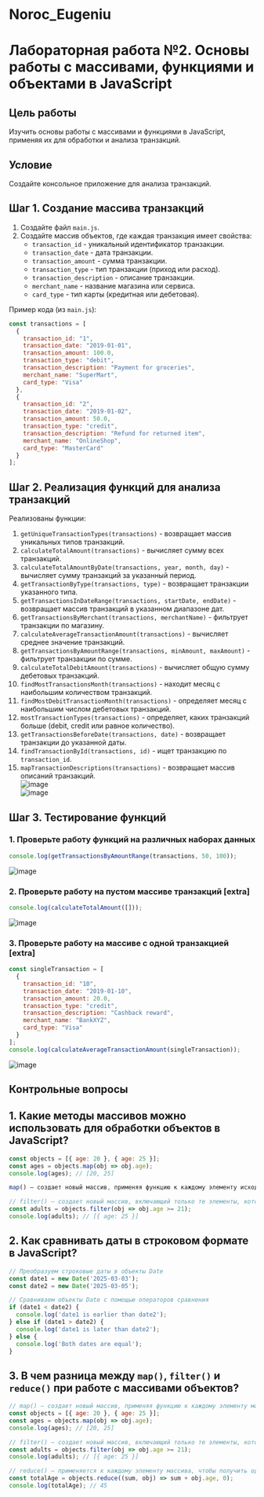 # Noroc_Eugeniu  
# Лабораторная работа №2. Основы работы с массивами, функциями и объектами в JavaScript  
  
## Цель работы  
Изучить основы работы с массивами и функциями в JavaScript, применяя их для обработки и анализа транзакций.  
  
## Условие  
Создайте консольное приложение для анализа транзакций.  
  
## Шаг 1. Создание массива транзакций  
1. Создайте файл `main.js`.  
2. Создайте массив объектов, где каждая транзакция имеет свойства:  
   - `transaction_id` - уникальный идентификатор транзакции.  
   - `transaction_date` - дата транзакции.  
   - `transaction_amount` - сумма транзакции.  
   - `transaction_type` - тип транзакции (приход или расход).  
   - `transaction_description` - описание транзакции.  
   - `merchant_name` - название магазина или сервиса.  
   - `card_type` - тип карты (кредитная или дебетовая).  
  
Пример кода (из `main.js`):  
```js
const transactions = [
  {
    transaction_id: "1",
    transaction_date: "2019-01-01",
    transaction_amount: 100.0,
    transaction_type: "debit",
    transaction_description: "Payment for groceries",
    merchant_name: "SuperMart",
    card_type: "Visa"
  },
  {
    transaction_id: "2",
    transaction_date: "2019-01-02",
    transaction_amount: 50.0,
    transaction_type: "credit",
    transaction_description: "Refund for returned item",
    merchant_name: "OnlineShop",
    card_type: "MasterCard"
  }
];
```  

## Шаг 2. Реализация функций для анализа транзакций  
Реализованы функции:  
1. `getUniqueTransactionTypes(transactions)` - возвращает массив уникальных типов транзакций.  
2. `calculateTotalAmount(transactions)` - вычисляет сумму всех транзакций.  
3. `calculateTotalAmountByDate(transactions, year, month, day)` - вычисляет сумму транзакций за указанный период.  
4. `getTransactionByType(transactions, type)` - возвращает транзакции указанного типа.  
5. `getTransactionsInDateRange(transactions, startDate, endDate)` - возвращает массив транзакций в указанном диапазоне дат.  
6. `getTransactionsByMerchant(transactions, merchantName)` - фильтрует транзакции по магазину.  
7. `calculateAverageTransactionAmount(transactions)` - вычисляет среднее значение транзакций.  
8. `getTransactionsByAmountRange(transactions, minAmount, maxAmount)` - фильтрует транзакции по сумме.  
9. `calculateTotalDebitAmount(transactions)` - вычисляет общую сумму дебетовых транзакций.  
10. `findMostTransactionsMonth(transactions)` - находит месяц с наибольшим количеством транзакций.  
11. `findMostDebitTransactionMonth(transactions)` - определяет месяц с наибольшим числом дебетовых транзакций.  
12. `mostTransactionTypes(transactions)` - определяет, каких транзакций больше (debit, credit или равное количество).  
13. `getTransactionsBeforeDate(transactions, date)` - возвращает транзакции до указанной даты.  
14. `findTransactionById(transactions, id)` - ищет транзакцию по `transaction_id`.  
15. `mapTransactionDescriptions(transactions)` - возвращает массив описаний транзакций.  
![image](https://github.com/user-attachments/assets/147a64c1-2be2-4dde-afd0-aa809e7b55bc)  
![image](https://github.com/user-attachments/assets/31460e09-d4e9-4022-abe2-33c34a81f896)  

## Шаг 3. Тестирование функций  
### 1. Проверьте работу функций на различных наборах данных  
```js
console.log(getTransactionsByAmountRange(transactions, 50, 100));
```  
![image](https://github.com/user-attachments/assets/2269ddf8-2a80-468b-88c9-9fe5f692ad6d)  

### 2. Проверьте работу на пустом массиве транзакций [extra]  
```js
console.log(calculateTotalAmount([]));
```  
![image](https://github.com/user-attachments/assets/c843245e-e165-4541-bd35-9b21889505d3)  

### 3. Проверьте работу на массиве с одной транзакцией [extra]  
```js
const singleTransaction = [
  {
    transaction_id: "10",
    transaction_date: "2019-01-10",
    transaction_amount: 20.0,
    transaction_type: "credit",
    transaction_description: "Cashback reward",
    merchant_name: "BankXYZ",
    card_type: "Visa"
  }
];
console.log(calculateAverageTransactionAmount(singleTransaction));
```  
![image](https://github.com/user-attachments/assets/e3c9e0be-3d86-4691-b6b2-31f15e4216f9)  

## Контрольные вопросы  
## 1. Какие методы массивов можно использовать для обработки объектов в JavaScript?  

```javascript
const objects = [{ age: 20 }, { age: 25 }];
const ages = objects.map(obj => obj.age);
console.log(ages); // [20, 25]

map() — создает новый массив, применяя функцию к каждому элементу исходного массива

// filter() — создает новый массив, включающий только те элементы, которые прошли проверку в функции-предикате
const adults = objects.filter(obj => obj.age >= 21);
console.log(adults); // [{ age: 25 }]
```  

## 2. Как сравнивать даты в строковом формате в JavaScript?  

```javascript
// Преобразуем строковые даты в объекты Date
const date1 = new Date('2025-03-03');
const date2 = new Date('2025-03-05');

// Сравниваем объекты Date с помощью операторов сравнения
if (date1 < date2) {
  console.log('date1 is earlier than date2');
} else if (date1 > date2) {
  console.log('date1 is later than date2');
} else {
  console.log('Both dates are equal');
}
```  
## 3. В чем разница между `map()`, `filter()` и `reduce()` при работе с массивами объектов?  

```javascript
// map() — создает новый массив, применяя функцию к каждому элементу массива
const objects = [{ age: 20 }, { age: 25 }];
const ages = objects.map(obj => obj.age);
console.log(ages); // [20, 25]

// filter() — создает новый массив, включающий только те элементы, которые прошли проверку в функции-предикате
const adults = objects.filter(obj => obj.age >= 21);
console.log(adults); // [{ age: 25 }]

// reduce() — применяется к каждому элементу массива, чтобы получить одно значение
const totalAge = objects.reduce((sum, obj) => sum + obj.age, 0);
console.log(totalAge); // 45
```
